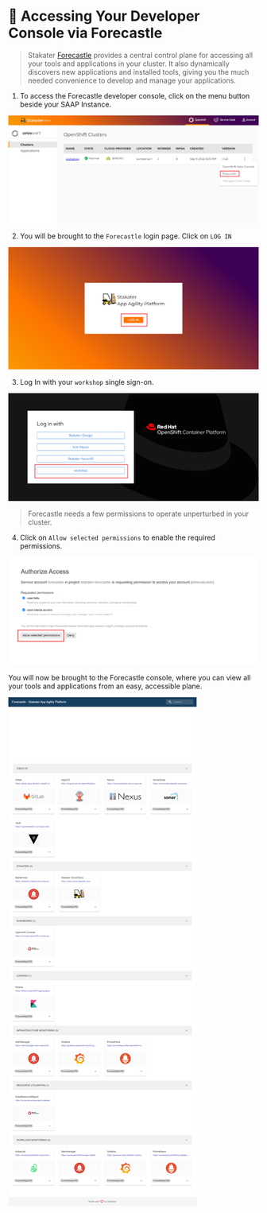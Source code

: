 # 🍄 Accessing Your Developer Console via Forecastle

> Stakater [Forecastle](https://github.com/stakater/Forecastle) provides a central control plane for accessing all your tools and applications in your cluster. It also dynamically discovers new applications and installed tools, giving you the much needed convenience to develop and manage your applications.

1. To access the Forecastle developer console, click on the menu button beside your SAAP Instance.

![forecastle-page1](./images/forecastle-login-1.png)

2. You will be brought to the `Forecastle` login page. Click on `LOG IN` 

![forecastle-page2](./images/forecastle-login-2.png)

3. Log In with your `workshop` single sign-on.

![login_sso-page](./images/workshop-sso-page-1.png)

> Forecastle needs a few permissions to operate unperturbed in your cluster. 

4. Click on `Allow selected permissions` to enable the required permissions.

![permission-page](./images/permission-page.png)

You will now be brought to the Forecastle console, where you can view all your tools and applications from an easy, accessible plane.

![forecastle_console-page2](./images/forecastle-console.png)